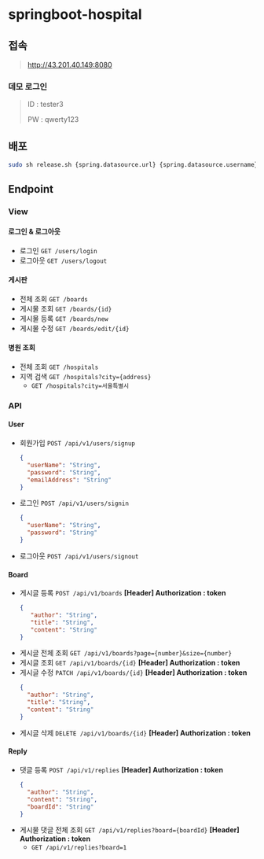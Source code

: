 # springboot-hospital

## 접속

> http://43.201.40.149:8080

### 데모 로그인

> ID : tester3
>
> PW : qwerty123

## 배포

```bash
sudo sh release.sh {spring.datasource.url} {spring.datasource.username} {spring.datasource.password} {util.jwt.secret}
```

## Endpoint

### View

#### 로그인 & 로그아웃

+ 로그인 `GET /users/login`
+ 로그아웃 `GET /users/logout`

#### 게시판

+ 전체 조회 `GET /boards`
+ 게시물 조회 `GET /boards/{id}`
+ 게시물 등록 `GET /boards/new`
+ 게시물 수정 `GET /boards/edit/{id}`

#### 병원 조회

+ 전체 조회 `GET /hospitals`
+ 지역 검색 `GET /hospitals?city={address}`
    + `GET /hospitals?city=서울특별시`

### API

#### User

+ 회원가입 `POST /api/v1/users/signup`
  ```json
  {
    "userName": "String",
    "password": "String",
    "emailAddress": "String"
  }
  ```
+ 로그인 `POST /api/v1/users/signin`
  ```json
  {
    "userName": "String",
    "password": "String"
  }
  ```
+ 로그아웃 `POST /api/v1/users/signout`

#### Board

+ 게시글 등록 `POST /api/v1/boards` **[Header] Authorization : token**
  ```json
  {
     "author": "String", 
     "title": "String",
     "content": "String" 
  }
  ```
+ 게시글 전체 조회 `GET /api/v1/boards?page={number}&size={number}`
+ 게시글 조회 `GET /api/v1/boards/{id}` **[Header] Authorization : token**
+ 게시글 수정 `PATCH /api/v1/boards/{id}` **[Header] Authorization : token**
  ```json
  {
    "author": "String", 
    "title": "String",
    "content": "String" 
  }
  ```
+ 게시글 삭제 `DELETE /api/v1/boards/{id}` **[Header] Authorization : token**

#### Reply

+ 댓글 등록 `POST /api/v1/replies` **[Header] Authorization : token**
  ```json
  {
    "author": "String",
    "content": "String",
    "boardId": "String"
  }
  ```
+ 게시물 댓글 전체 조회 `GET /api/v1/replies?board={boardId}` **[Header] Authorization : token**
    + `GET /api/v1/replies?board=1`